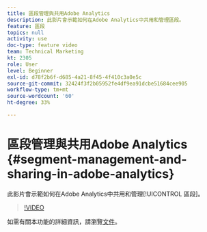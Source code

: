 ```yaml
---
title: 區段管理與共用Adobe Analytics
description: 此影片會示範如何在Adobe Analytics中共用和管理區段。
feature: 區段
topics: null
activity: use
doc-type: feature video
team: Technical Marketing
kt: 2305
role: User
level: Beginner
exl-id: d78f2b6f-d685-4a21-8f45-4f410c3a0e5c
source-git-commit: 32424f3f2b05952fe4df9ea91dcbe51684cee905
workflow-type: tm+mt
source-wordcount: '60'
ht-degree: 33%

---
```


#  區段管理與共用Adobe Analytics {#segment-management-and-sharing-in-adobe-analytics}

此影片會示範如何在Adobe Analytics中共用和管理[!UICONTROL 區段]。

>[!VIDEO](https://video.tv.adobe.com/v/25402/?quality=12)

如需有關本功能的詳細資訊，請瀏覽[文件](https://marketing.adobe.com/resources/help/zh_TW/analytics/segment/seg_manage.html)。
